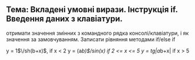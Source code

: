 ## Тема: Вкладені умовні вирази. Інструкція if. Введення даних з клавіатури.

отримати значення змінних з командного рядка консолі/клавіатури, і як значення за замовчуванням. Записати рівняння методами if/else if

y = 1$\/sh(b+x)$,        if x < 2
y = (a*b)$\/sin(x)       if 2 <= x <= 5
y = tg\|a*b+x\|          if x > 5
